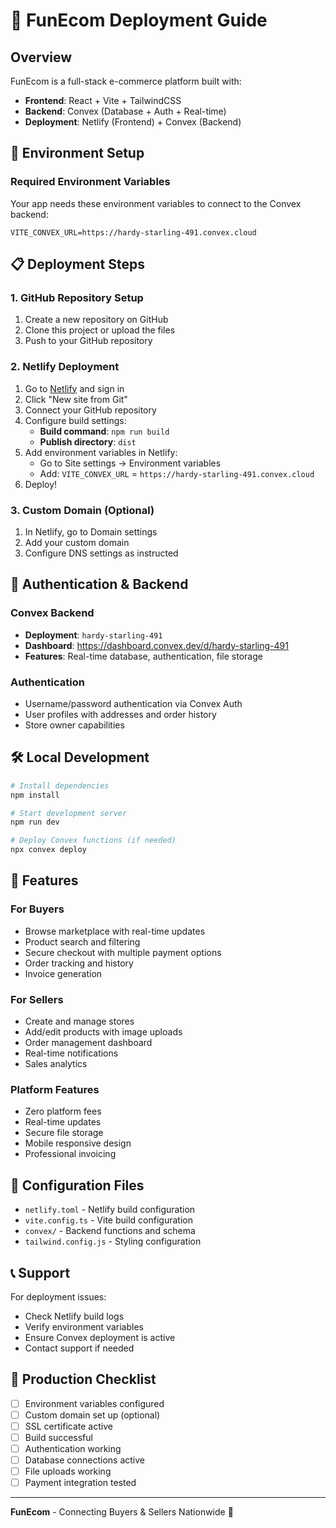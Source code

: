 # 🚀 FunEcom Deployment Guide

## Overview
FunEcom is a full-stack e-commerce platform built with:
- **Frontend**: React + Vite + TailwindCSS
- **Backend**: Convex (Database + Auth + Real-time)
- **Deployment**: Netlify (Frontend) + Convex (Backend)

## 🔧 Environment Setup

### Required Environment Variables
Your app needs these environment variables to connect to the Convex backend:

```env
VITE_CONVEX_URL=https://hardy-starling-491.convex.cloud
```

## 📋 Deployment Steps

### 1. GitHub Repository Setup
1. Create a new repository on GitHub
2. Clone this project or upload the files
3. Push to your GitHub repository

### 2. Netlify Deployment
1. Go to [Netlify](https://netlify.com) and sign in
2. Click "New site from Git"
3. Connect your GitHub repository
4. Configure build settings:
   - **Build command**: `npm run build`
   - **Publish directory**: `dist`
5. Add environment variables in Netlify:
   - Go to Site settings → Environment variables
   - Add: `VITE_CONVEX_URL` = `https://hardy-starling-491.convex.cloud`
6. Deploy!

### 3. Custom Domain (Optional)
1. In Netlify, go to Domain settings
2. Add your custom domain
3. Configure DNS settings as instructed

## 🔐 Authentication & Backend

### Convex Backend
- **Deployment**: `hardy-starling-491`
- **Dashboard**: https://dashboard.convex.dev/d/hardy-starling-491
- **Features**: Real-time database, authentication, file storage

### Authentication
- Username/password authentication via Convex Auth
- User profiles with addresses and order history
- Store owner capabilities

## 🛠️ Local Development

```bash
# Install dependencies
npm install

# Start development server
npm run dev

# Deploy Convex functions (if needed)
npx convex deploy
```

## 📱 Features

### For Buyers
- Browse marketplace with real-time updates
- Product search and filtering
- Secure checkout with multiple payment options
- Order tracking and history
- Invoice generation

### For Sellers
- Create and manage stores
- Add/edit products with image uploads
- Order management dashboard
- Real-time notifications
- Sales analytics

### Platform Features
- Zero platform fees
- Real-time updates
- Secure file storage
- Mobile responsive design
- Professional invoicing

## 🔧 Configuration Files

- `netlify.toml` - Netlify build configuration
- `vite.config.ts` - Vite build configuration
- `convex/` - Backend functions and schema
- `tailwind.config.js` - Styling configuration

## 📞 Support

For deployment issues:
- Check Netlify build logs
- Verify environment variables
- Ensure Convex deployment is active
- Contact support if needed

## 🎯 Production Checklist

- [ ] Environment variables configured
- [ ] Custom domain set up (optional)
- [ ] SSL certificate active
- [ ] Build successful
- [ ] Authentication working
- [ ] Database connections active
- [ ] File uploads working
- [ ] Payment integration tested

---

**FunEcom** - Connecting Buyers & Sellers Nationwide 🛒
